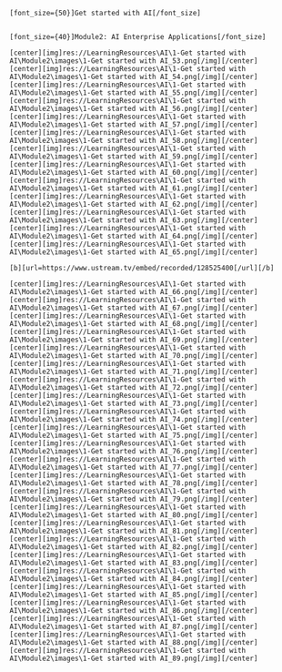     [font_size={50}]Get started with AI[/font_size]


    [font_size={40}]Module2: AI Enterprise Applications[/font_size]
    
    [center][img]res://LearningResources\AI\1-Get started with AI\Module2\images\1-Get started with AI_53.png[/img][/center]
    [center][img]res://LearningResources\AI\1-Get started with AI\Module2\images\1-Get started with AI_54.png[/img][/center]
    [center][img]res://LearningResources\AI\1-Get started with AI\Module2\images\1-Get started with AI_55.png[/img][/center]
    [center][img]res://LearningResources\AI\1-Get started with AI\Module2\images\1-Get started with AI_56.png[/img][/center]
    [center][img]res://LearningResources\AI\1-Get started with AI\Module2\images\1-Get started with AI_57.png[/img][/center]
    [center][img]res://LearningResources\AI\1-Get started with AI\Module2\images\1-Get started with AI_58.png[/img][/center]
    [center][img]res://LearningResources\AI\1-Get started with AI\Module2\images\1-Get started with AI_59.png[/img][/center]
    [center][img]res://LearningResources\AI\1-Get started with AI\Module2\images\1-Get started with AI_60.png[/img][/center]
    [center][img]res://LearningResources\AI\1-Get started with AI\Module2\images\1-Get started with AI_61.png[/img][/center]
    [center][img]res://LearningResources\AI\1-Get started with AI\Module2\images\1-Get started with AI_62.png[/img][/center]
    [center][img]res://LearningResources\AI\1-Get started with AI\Module2\images\1-Get started with AI_63.png[/img][/center]
    [center][img]res://LearningResources\AI\1-Get started with AI\Module2\images\1-Get started with AI_64.png[/img][/center]
    [center][img]res://LearningResources\AI\1-Get started with AI\Module2\images\1-Get started with AI_65.png[/img][/center]
    
    [b][url=https://www.ustream.tv/embed/recorded/128525400[/url][/b]
    
    [center][img]res://LearningResources\AI\1-Get started with AI\Module2\images\1-Get started with AI_66.png[/img][/center]
    [center][img]res://LearningResources\AI\1-Get started with AI\Module2\images\1-Get started with AI_67.png[/img][/center]
    [center][img]res://LearningResources\AI\1-Get started with AI\Module2\images\1-Get started with AI_68.png[/img][/center]
    [center][img]res://LearningResources\AI\1-Get started with AI\Module2\images\1-Get started with AI_69.png[/img][/center]
    [center][img]res://LearningResources\AI\1-Get started with AI\Module2\images\1-Get started with AI_70.png[/img][/center]
    [center][img]res://LearningResources\AI\1-Get started with AI\Module2\images\1-Get started with AI_71.png[/img][/center]
    [center][img]res://LearningResources\AI\1-Get started with AI\Module2\images\1-Get started with AI_72.png[/img][/center]
    [center][img]res://LearningResources\AI\1-Get started with AI\Module2\images\1-Get started with AI_73.png[/img][/center]
    [center][img]res://LearningResources\AI\1-Get started with AI\Module2\images\1-Get started with AI_74.png[/img][/center]
    [center][img]res://LearningResources\AI\1-Get started with AI\Module2\images\1-Get started with AI_75.png[/img][/center]
    [center][img]res://LearningResources\AI\1-Get started with AI\Module2\images\1-Get started with AI_76.png[/img][/center]
    [center][img]res://LearningResources\AI\1-Get started with AI\Module2\images\1-Get started with AI_77.png[/img][/center]
    [center][img]res://LearningResources\AI\1-Get started with AI\Module2\images\1-Get started with AI_78.png[/img][/center]
    [center][img]res://LearningResources\AI\1-Get started with AI\Module2\images\1-Get started with AI_79.png[/img][/center]
    [center][img]res://LearningResources\AI\1-Get started with AI\Module2\images\1-Get started with AI_80.png[/img][/center]
    [center][img]res://LearningResources\AI\1-Get started with AI\Module2\images\1-Get started with AI_81.png[/img][/center]
    [center][img]res://LearningResources\AI\1-Get started with AI\Module2\images\1-Get started with AI_82.png[/img][/center]
    [center][img]res://LearningResources\AI\1-Get started with AI\Module2\images\1-Get started with AI_83.png[/img][/center]
    [center][img]res://LearningResources\AI\1-Get started with AI\Module2\images\1-Get started with AI_84.png[/img][/center]
    [center][img]res://LearningResources\AI\1-Get started with AI\Module2\images\1-Get started with AI_85.png[/img][/center]
    [center][img]res://LearningResources\AI\1-Get started with AI\Module2\images\1-Get started with AI_86.png[/img][/center]
    [center][img]res://LearningResources\AI\1-Get started with AI\Module2\images\1-Get started with AI_87.png[/img][/center]
    [center][img]res://LearningResources\AI\1-Get started with AI\Module2\images\1-Get started with AI_88.png[/img][/center]
    [center][img]res://LearningResources\AI\1-Get started with AI\Module2\images\1-Get started with AI_89.png[/img][/center]

